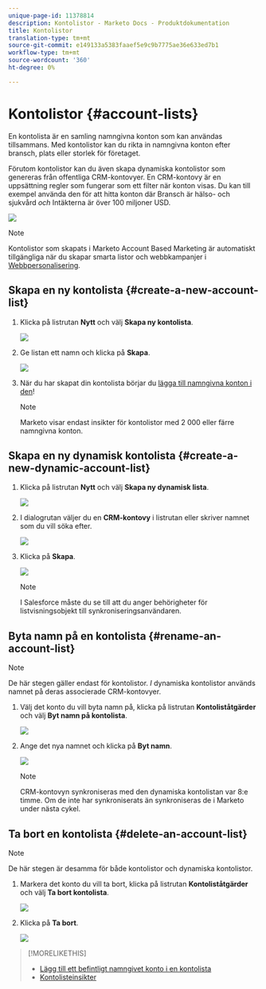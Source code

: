 ```yaml
---
unique-page-id: 11378814
description: Kontolistor - Marketo Docs - Produktdokumentation
title: Kontolistor
translation-type: tm+mt
source-git-commit: e149133a5383faaef5e9c9b7775ae36e633ed7b1
workflow-type: tm+mt
source-wordcount: '360'
ht-degree: 0%

---
```



# Kontolistor {#account-lists}

En kontolista är en samling namngivna konton som kan användas tillsammans. Med kontolistor kan du rikta in namngivna konton efter bransch, plats eller storlek för företaget.

Förutom kontolistor kan du även skapa dynamiska kontolistor som genereras från offentliga CRM-kontovyer. En CRM-kontovy är en uppsättning regler som fungerar som ett filter när konton visas. Du kan till exempel använda den för att hitta konton där Bransch är hälso- och sjukvård *och* Intäkterna är över 100 miljoner USD.

![](assets/one.png)

>[!NOTE]
>
>Kontolistor som skapats i Marketo Account Based Marketing är automatiskt tillgängliga när du skapar smarta listor och webbkampanjer i [Webbpersonalisering](http://docs.marketo.com/display/DOCS/RTP+Segments).

## Skapa en ny kontolista {#create-a-new-account-list}

1. Klicka på listrutan **Nytt** och välj **Skapa ny kontolista**.

   ![](assets/1a.png)

1. Ge listan ett namn och klicka på **Skapa**.

   ![](assets/three-0.png)

1. När du har skapat din kontolista börjar du [lägga till namngivna konton i den](http://docs.marketo.com/display/DOCS/Add+an+Existing+Named+Account+to+an+Account+List)!

   >[!NOTE]
   >
   >Marketo visar endast insikter för kontolistor med 2 000 eller färre namngivna konton.

## Skapa en ny dynamisk kontolista {#create-a-new-dynamic-account-list}

1. Klicka på listrutan **Nytt** och välj **Skapa ny dynamisk lista**.

   ![](assets/1.png)

1. I dialogrutan väljer du en **CRM-kontovy** i listrutan eller skriver namnet som du vill söka efter.

   ![](assets/image2017-7-18-9-48-23.png)

1. Klicka på **Skapa**.

   ![](assets/step4.jpg)

   >[!NOTE]
   >
   >I Salesforce måste du se till att du anger behörigheter för listvisningsobjekt till synkroniseringsanvändaren.

## Byta namn på en kontolista {#rename-an-account-list}

>[!NOTE]
>
>De här stegen gäller endast för kontolistor. *I* dynamiska kontolistor används namnet på deras associerade CRM-kontovyer.

1. Välj det konto du vill byta namn på, klicka på listrutan **Kontoliståtgärder** och välj **Byt namn på kontolista**.

   ![](assets/three.png)

1. Ange det nya namnet och klicka på **Byt namn**.

   ![](assets/four.png)

   >[!NOTE]
   >
   >CRM-kontovyn synkroniseras med den dynamiska kontolistan var 8:e timme. Om de inte har synkroniserats än synkroniseras de i Marketo under nästa cykel.

## Ta bort en kontolista {#delete-an-account-list}

>[!NOTE]
>
>De här stegen är desamma för både kontolistor och dynamiska kontolistor.

1. Markera det konto du vill ta bort, klicka på listrutan **Kontoliståtgärder** och välj **Ta bort kontolista**.

   ![](assets/five.png)

1. Klicka på **Ta bort**.

   ![](assets/six.png)

>[!MORELIKETHIS]
>
>* [Lägg till ett befintligt namngivet konto i en kontolista](named-accounts/add-an-existing-named-account-to-an-account-list.md)
>* [Kontolisteinsikter](../../../product-docs/account-based-marketing/measure/account-list-insights.md)

>



